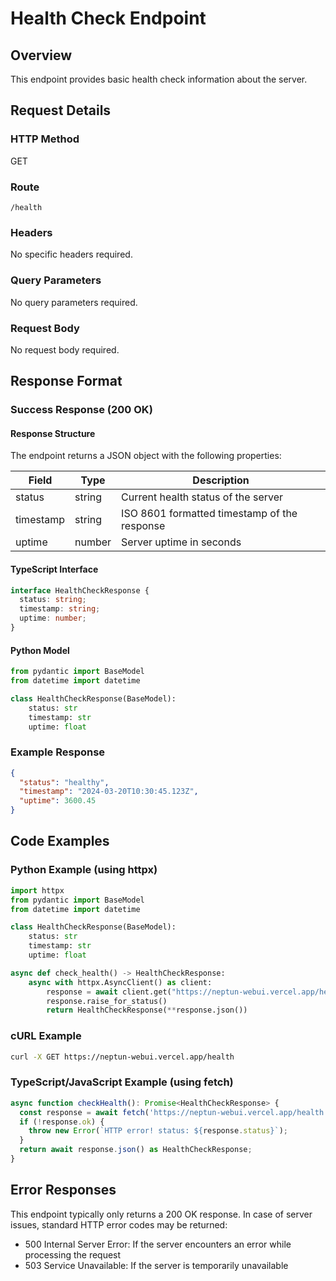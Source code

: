 # Health Check Endpoint

## Overview

This endpoint provides basic health check information about the server.

## Request Details

### HTTP Method

GET

### Route

`/health`

### Headers

No specific headers required.

### Query Parameters

No query parameters required.

### Request Body

No request body required.

## Response Format

### Success Response (200 OK)

#### Response Structure

The endpoint returns a JSON object with the following properties:

| Field     | Type   | Description                                     |
|-----------|--------|-------------------------------------------------|
| status    | string | Current health status of the server             |
| timestamp | string | ISO 8601 formatted timestamp of the response    |
| uptime    | number | Server uptime in seconds                        |

#### TypeScript Interface

```typescript
interface HealthCheckResponse {
  status: string;
  timestamp: string;
  uptime: number;
}
```

#### Python Model

```python
from pydantic import BaseModel
from datetime import datetime

class HealthCheckResponse(BaseModel):
    status: str
    timestamp: str
    uptime: float
```

### Example Response

```json
{
  "status": "healthy",
  "timestamp": "2024-03-20T10:30:45.123Z",
  "uptime": 3600.45
}
```

## Code Examples

### Python Example (using httpx)

```python
import httpx
from pydantic import BaseModel
from datetime import datetime

class HealthCheckResponse(BaseModel):
    status: str
    timestamp: str
    uptime: float

async def check_health() -> HealthCheckResponse:
    async with httpx.AsyncClient() as client:
        response = await client.get("https://neptun-webui.vercel.app/health")
        response.raise_for_status()
        return HealthCheckResponse(**response.json())
```

### cURL Example

```bash
curl -X GET https://neptun-webui.vercel.app/health
```

### TypeScript/JavaScript Example (using fetch)

```typescript
async function checkHealth(): Promise<HealthCheckResponse> {
  const response = await fetch('https://neptun-webui.vercel.app/health');
  if (!response.ok) {
    throw new Error(`HTTP error! status: ${response.status}`);
  }
  return await response.json() as HealthCheckResponse;
}
```

## Error Responses

This endpoint typically only returns a 200 OK response. In case of server issues, standard HTTP error codes may be returned:

- 500 Internal Server Error: If the server encounters an error while processing the request
- 503 Service Unavailable: If the server is temporarily unavailable
